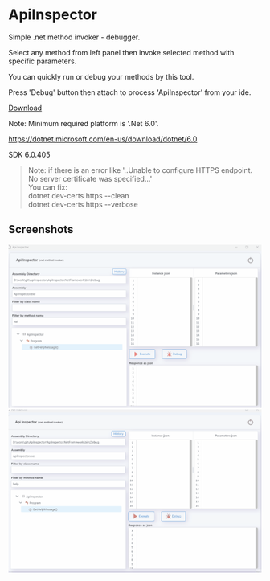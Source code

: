 # ApiInspector
Simple .net method invoker - debugger.

Select any method from left panel
then invoke selected method with specific parameters.

You can quickly run or debug your methods by this tool.

Press 'Debug' button then attach to process 'ApiInspector' from your ide.

<a id="raw-url" href="https://github.com/beyaz/ApiInspector/releases/download/LatestVersion/ApiInspector.zip">Download</a>



Note: Minimum required platform is '.Net 6.0'.

https://dotnet.microsoft.com/en-us/download/dotnet/6.0

SDK 6.0.405

>Note: if there is an error like '..Unable to configure HTTPS endpoint. No server certificate was specified...'\
>You can  fix:\
>dotnet dev-certs https --clean\
>dotnet dev-certs https --verbose

## Screenshots

![Screenshot](Screenshots/1.gif)
![Screenshot](Screenshots/2.gif)